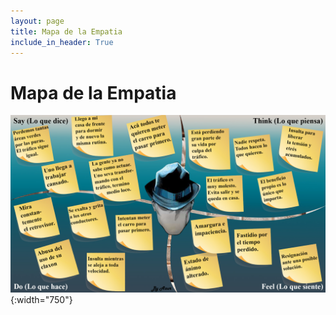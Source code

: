 ```yaml
---
layout: page
title: Mapa de la Empatia
include_in_header: True
---
```


# Mapa de la Empatia
![Mapa de la Empatia](../assets/empatia.jpg){:width="750"}